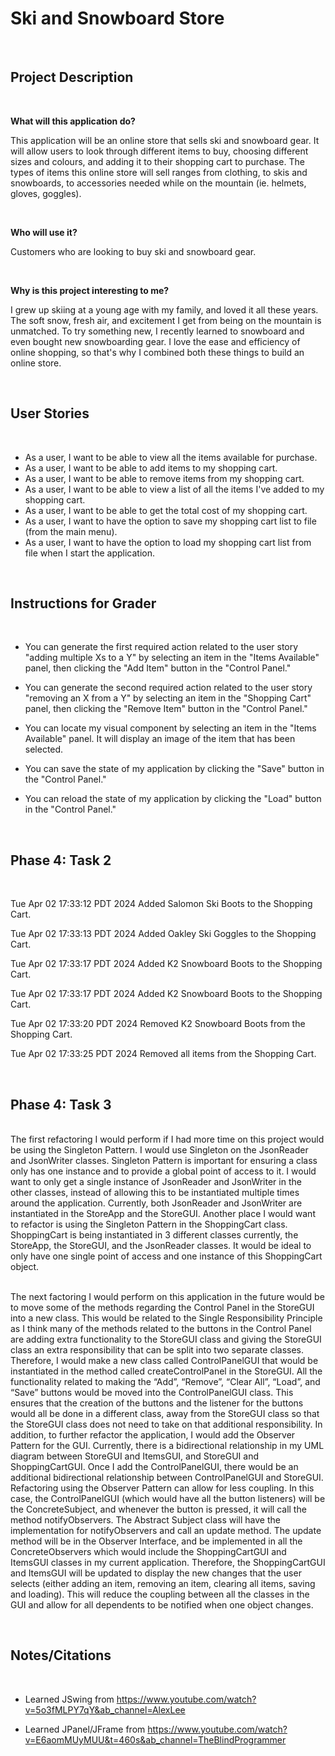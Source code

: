 
# Ski and Snowboard Store
<br>

## Project Description
<br>

**What will this application do?**

This application will be an online store that sells ski and snowboard gear. It will allow users to look through
different items to buy, choosing different sizes and colours, and adding it to their shopping cart to purchase. The
types of items this online store will sell ranges from clothing, to skis and snowboards, to accessories needed while 
on the mountain (ie. helmets, gloves, goggles).

<br>

**Who will use it?**

Customers who are looking to buy ski and snowboard gear.

<br>

**Why is this project interesting to me?**

I grew up skiing at a young age with my family, and loved it all these years. The soft snow, fresh air, and excitement
I get from being on the mountain is unmatched. To try something new, I recently learned to snowboard and even bought 
new snowboarding gear. I love the ease and efficiency of online shopping, so that's why I combined both these things
to build an online store. 


<br>

## User Stories 
<br>

- As a user, I want to be able to view all the items available for purchase.
- As a user, I want to be able to add items to my shopping cart.
- As a user, I want to be able to remove items from my shopping cart.
- As a user, I want to be able to view a list of all the items I've added to my shopping cart. 
- As a user, I want to be able to get the total cost of my shopping cart.
- As a user, I want to have the option to save my shopping cart list to file (from the main menu).
- As a user, I want to have the option to load my shopping cart list from file when I start the application.


<br>

## Instructions for Grader
<br>

- You can generate the first required action related to the user story "adding multiple Xs to a Y" by selecting an item
in the "Items Available" panel, then clicking the "Add Item" button in the "Control Panel." 


- You can generate the second required action related to the user story "removing an X from a Y" by selecting an item
in the "Shopping Cart" panel, then clicking the "Remove Item" button in the "Control Panel."


- You can locate my visual component by selecting an item in the "Items Available" panel. It will display an image
of the item that has been selected. 


- You can save the state of my application by clicking the "Save" button in the "Control Panel." 


- You can reload the state of my application by clicking the "Load" button in the "Control Panel." 



<br>

## Phase 4: Task 2
<br>

Tue Apr 02 17:33:12 PDT 2024
Added Salomon Ski Boots to the Shopping Cart.

Tue Apr 02 17:33:13 PDT 2024
Added Oakley Ski Goggles to the Shopping Cart.

Tue Apr 02 17:33:17 PDT 2024
Added K2 Snowboard Boots to the Shopping Cart.

Tue Apr 02 17:33:17 PDT 2024
Added K2 Snowboard Boots to the Shopping Cart.

Tue Apr 02 17:33:20 PDT 2024
Removed K2 Snowboard Boots from the Shopping Cart.

Tue Apr 02 17:33:25 PDT 2024
Removed all items from the Shopping Cart.


<br>

## Phase 4: Task 3
<br>
The first refactoring I would perform if I had more time on this project would be using the Singleton Pattern. I would 
use Singleton on the JsonReader and JsonWriter classes. Singleton Pattern is important for ensuring a class only has 
one instance and to provide a global point of access to it. I would want to only get a single instance of JsonReader 
and JsonWriter in the other classes, instead of allowing this to be instantiated multiple times around the application.
Currently, both JsonReader and JsonWriter are instantiated in the StoreApp and the StoreGUI. Another place I would want
to refactor is using the Singleton Pattern in the ShoppingCart class. ShoppingCart is being instantiated in 3 different
classes currently, the StoreApp, the StoreGUI, and the JsonReader classes. It would be ideal to only have one single
point of access and one instance of this ShoppingCart object. 

<br>
<br>

The next factoring I would perform on this application in the future would be to move some of the methods regarding the
Control Panel in the StoreGUI into a new class. This would be related to the Single Responsibility Principle as I think
many of the methods related to the buttons in the Control Panel are adding extra functionality to the StoreGUI class
and giving the StoreGUI class an extra responsibility that can be split into two separate classes. Therefore, I would
make a new class called ControlPanelGUI that would be instantiated in the method called createControlPanel in the
StoreGUI. All the functionality related to making the “Add”, “Remove”, “Clear All”, “Load”, and “Save” buttons would be
moved into the ControlPanelGUI class. This ensures that the creation of the buttons and the listener for the buttons
would all be done in a different class, away from the StoreGUI class so that the StoreGUI class does not need to take
on that additional responsibility. In addition, to further refactor the application, I would add the Observer Pattern
for the GUI. Currently, there is a bidirectional relationship in my UML diagram between StoreGUI and ItemsGUI, and
StoreGUI and ShoppingCartGUI. Once I add the ControlPanelGUI, there would be an additional bidirectional relationship
between ControlPanelGUI and StoreGUI. Refactoring using the Observer Pattern can allow for less coupling. In this case,
the ControlPanelGUI (which would have all the button listeners) will be the ConcreteSubject, and whenever the button is
pressed, it will call the method notifyObservers. The Abstract Subject class will have the implementation for
notifyObservers and call an update method. The update method will be in the Observer Interface, and be implemented
in all the ConcreteObservers which would include the ShoppingCartGUI and ItemsGUI classes in my current application.
Therefore, the ShoppingCartGUI and ItemsGUI will be updated to display the new changes that the user selects (either
adding an item, removing an item, clearing all items, saving and loading). This will reduce the coupling between all
the classes in the GUI and allow for all dependents to be notified when one object changes.






<br>

## Notes/Citations
<br>

- Learned JSwing from https://www.youtube.com/watch?v=5o3fMLPY7qY&ab_channel=AlexLee

- Learned JPanel/JFrame from https://www.youtube.com/watch?v=E6aomMUyMUU&t=460s&ab_channel=TheBlindProgrammer


